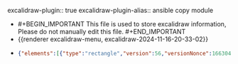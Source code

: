 excalidraw-plugin:: true
excalidraw-plugin-alias:: ansible copy module

- #+BEGIN_IMPORTANT
  This file is used to store excalidraw information, Please do not manually edit this file.
  #+END_IMPORTANT
- {{renderer excalidraw-menu, excalidraw-2024-11-16-20-33-02}}
- ```json
  {"elements":[{"type":"rectangle","version":56,"versionNonce":1663047841,"isDeleted":false,"id":"eD0K7heoVAlbg5DxC2MdT","fillStyle":"solid","strokeWidth":2,"strokeStyle":"solid","roughness":1,"opacity":100,"angle":0,"x":614.9999999999999,"y":155,"strokeColor":"#1e1e1e","backgroundColor":"transparent","width":298.0000000000001,"height":481.99999999999994,"seed":1248462575,"groupIds":[],"frameId":null,"roundness":{"type":3},"boundElements":[],"updated":1731766305417,"link":null,"locked":false},{"type":"rectangle","version":43,"versionNonce":263609473,"isDeleted":false,"id":"fmQTkKoc7N0VDTAxsLO3G","fillStyle":"solid","strokeWidth":2,"strokeStyle":"solid","roughness":1,"opacity":100,"angle":0,"x":1124,"y":150,"strokeColor":"#1e1e1e","backgroundColor":"transparent","width":209,"height":305,"seed":418847599,"groupIds":[],"frameId":null,"roundness":{"type":3},"boundElements":[],"updated":1731766305417,"link":null,"locked":false},{"type":"text","version":49,"versionNonce":909877362,"isDeleted":false,"id":"cDRXCitPY7tDekSMXqoXA","fillStyle":"solid","strokeWidth":2,"strokeStyle":"solid","roughness":1,"opacity":100,"angle":0,"x":704,"y":166,"strokeColor":"#1e1e1e","backgroundColor":"transparent","width":125.81986999511719,"height":25,"seed":312547937,"groupIds":[],"frameId":null,"roundness":null,"boundElements":[],"updated":1731772742326,"link":null,"locked":false,"fontSize":20,"fontFamily":1,"text":"Control Node","textAlign":"left","verticalAlign":"top","containerId":null,"originalText":"Control Node","lineHeight":1.25,"baseline":18},{"type":"text","version":49,"versionNonce":354572206,"isDeleted":false,"id":"v9ACmsDLRk2D3pngBSQqI","fillStyle":"solid","strokeWidth":2,"strokeStyle":"solid","roughness":1,"opacity":100,"angle":0,"x":1168,"y":163,"strokeColor":"#1e1e1e","backgroundColor":"transparent","width":137.93984985351562,"height":25,"seed":542824207,"groupIds":[],"frameId":null,"roundness":null,"boundElements":[],"updated":1731772742327,"link":null,"locked":false,"fontSize":20,"fontFamily":1,"text":"Managed Host","textAlign":"left","verticalAlign":"top","containerId":null,"originalText":"Managed Host","lineHeight":1.25,"baseline":18},{"type":"text","version":77,"versionNonce":110281266,"isDeleted":false,"id":"uI77mxIi08p8IG1fYT5Gd","fillStyle":"solid","strokeWidth":2,"strokeStyle":"solid","roughness":1,"opacity":100,"angle":0,"x":687,"y":216,"strokeColor":"#1e1e1e","backgroundColor":"transparent","width":40.359954833984375,"height":25,"seed":1549860975,"groupIds":[],"frameId":null,"roundness":null,"boundElements":[],"updated":1731772742328,"link":null,"locked":false,"fontSize":20,"fontFamily":1,"text":"copy","textAlign":"left","verticalAlign":"top","containerId":null,"originalText":"copy","lineHeight":1.25,"baseline":18},{"type":"text","version":123,"versionNonce":1922511342,"isDeleted":false,"id":"sjYYrqA-ATBtxBemUh4BA","fillStyle":"solid","strokeWidth":2,"strokeStyle":"solid","roughness":1,"opacity":100,"angle":0,"x":690,"y":371,"strokeColor":"#1e1e1e","backgroundColor":"transparent","width":40.359954833984375,"height":25,"seed":2007754241,"groupIds":[],"frameId":null,"roundness":null,"boundElements":[],"updated":1731772742328,"link":null,"locked":false,"fontSize":20,"fontFamily":1,"text":"copy","textAlign":"left","verticalAlign":"top","containerId":null,"originalText":"copy","lineHeight":1.25,"baseline":18},{"type":"text","version":96,"versionNonce":186625010,"isDeleted":false,"id":"QZP_l3R0zBEueioqdy7U2","fillStyle":"solid","strokeWidth":2,"strokeStyle":"solid","roughness":1,"opacity":100,"angle":0,"x":691,"y":243,"strokeColor":"#e03131","backgroundColor":"transparent","width":188.17977905273438,"height":50,"seed":1201043745,"groupIds":[],"frameId":null,"roundness":null,"boundElements":[],"updated":1731772742328,"link":null,"locked":false,"fontSize":20,"fontFamily":1,"text":"src: file1.txt\ndest: /tmp/file1.txt","textAlign":"left","verticalAlign":"top","containerId":null,"originalText":"src: file1.txt\ndest: /tmp/file1.txt","lineHeight":1.25,"baseline":43},{"type":"text","version":152,"versionNonce":2029437998,"isDeleted":false,"id":"IifQf3rmGQ5Sda_Zx_fJL","fillStyle":"solid","strokeWidth":2,"strokeStyle":"solid","roughness":1,"opacity":100,"angle":0,"x":688,"y":407,"strokeColor":"#1e1e1e","backgroundColor":"transparent","width":188.17977905273438,"height":50,"seed":967532353,"groupIds":[],"frameId":null,"roundness":null,"boundElements":[{"id":"vScXJhIHm2UVtHsDoyGWP","type":"arrow"},{"id":"h8T9Q4Ygx1aM-GOa69SXm","type":"arrow"}],"updated":1731772742329,"link":null,"locked":false,"fontSize":20,"fontFamily":1,"text":"src: file1.txt\ndest: /tmp/file1.txt","textAlign":"left","verticalAlign":"top","containerId":null,"originalText":"src: file1.txt\ndest: /tmp/file1.txt","lineHeight":1.25,"baseline":43},{"type":"text","version":83,"versionNonce":1877679983,"isDeleted":true,"id":"k8b7KF6LRSZHG4JF1HLJJ","fillStyle":"solid","strokeWidth":2,"strokeStyle":"solid","roughness":1,"opacity":100,"angle":0,"x":545,"y":659,"strokeColor":"#1e1e1e","backgroundColor":"transparent","width":119.37986755371094,"height":25,"seed":367933071,"groupIds":[],"frameId":null,"roundness":null,"boundElements":[],"updated":1731766176811,"link":null,"locked":false,"fontSize":20,"fontFamily":1,"text":"src: file1.txt","textAlign":"left","verticalAlign":"top","containerId":null,"originalText":"src: file1.txt","lineHeight":1.25,"baseline":19},{"type":"text","version":107,"versionNonce":1240030642,"isDeleted":false,"id":"QSrbF9Ou-eUVIlyLxuEO4","fillStyle":"solid","strokeWidth":2,"strokeStyle":"solid","roughness":1,"opacity":100,"angle":0,"x":692,"y":295,"strokeColor":"#e03131","backgroundColor":"transparent","width":168.57981872558594,"height":25,"seed":935726031,"groupIds":[],"frameId":null,"roundness":null,"boundElements":[],"updated":1731772742329,"link":null,"locked":false,"fontSize":20,"fontFamily":1,"text":"remote_src: true","textAlign":"left","verticalAlign":"top","containerId":null,"originalText":"remote_src: true","lineHeight":1.25,"baseline":18},{"type":"text","version":63,"versionNonce":1532189071,"isDeleted":true,"id":"hYKU5BcGtmTHo6KegCu67","fillStyle":"solid","strokeWidth":2,"strokeStyle":"solid","roughness":1,"opacity":100,"angle":0,"x":534,"y":574,"strokeColor":"#1e1e1e","backgroundColor":"transparent","width":168.57981872558594,"height":25,"seed":807501281,"groupIds":[],"frameId":null,"roundness":null,"boundElements":[],"updated":1731766176812,"link":null,"locked":false,"fontSize":20,"fontFamily":1,"text":"remote_src: true","textAlign":"left","verticalAlign":"top","containerId":null,"originalText":"remote_src: true","lineHeight":1.25,"baseline":19},{"type":"text","version":44,"versionNonce":707399278,"isDeleted":false,"id":"-bzE4s3GC0WHQO3sZG4Vm","fillStyle":"solid","strokeWidth":2,"strokeStyle":"solid","roughness":1,"opacity":100,"angle":0,"x":1192,"y":254,"strokeColor":"#e03131","backgroundColor":"transparent","width":75.0399169921875,"height":25,"seed":1548358607,"groupIds":[],"frameId":null,"roundness":null,"boundElements":[{"id":"mW_KcIpJtstAOSpXl10r4","type":"arrow"}],"updated":1731772742329,"link":null,"locked":false,"fontSize":20,"fontFamily":1,"text":"file1.txt","textAlign":"left","verticalAlign":"top","containerId":null,"originalText":"file1.txt","lineHeight":1.25,"baseline":18},{"type":"text","version":134,"versionNonce":1880545138,"isDeleted":false,"id":"_S749f0z0aDksFo_lwL7a","fillStyle":"solid","strokeWidth":2,"strokeStyle":"solid","roughness":1,"opacity":100,"angle":0,"x":711,"y":503,"strokeColor":"#1971c2","backgroundColor":"transparent","width":75.0399169921875,"height":25,"seed":830809729,"groupIds":[],"frameId":null,"roundness":null,"boundElements":[{"id":"vScXJhIHm2UVtHsDoyGWP","type":"arrow"}],"updated":1731772742330,"link":null,"locked":false,"fontSize":20,"fontFamily":1,"text":"file1.txt","textAlign":"left","verticalAlign":"top","containerId":null,"originalText":"file1.txt","lineHeight":1.25,"baseline":18},{"type":"arrow","version":149,"versionNonce":750113487,"isDeleted":false,"id":"mW_KcIpJtstAOSpXl10r4","fillStyle":"solid","strokeWidth":2,"strokeStyle":"dashed","roughness":1,"opacity":100,"angle":0,"x":818.7999114990234,"y":252.0111436565249,"strokeColor":"#1e1e1e","backgroundColor":"transparent","width":363.20008850097656,"height":9.042808749242056,"seed":1029291617,"groupIds":[],"frameId":null,"roundness":{"type":2},"boundElements":[],"updated":1731766306100,"link":null,"locked":false,"startBinding":null,"endBinding":{"elementId":"-bzE4s3GC0WHQO3sZG4Vm","focus":0.3173191285234086,"gap":10},"lastCommittedPoint":null,"startArrowhead":null,"endArrowhead":"arrow","points":[[0,0],[363.20008850097656,9.042808749242056]]},{"type":"arrow","version":110,"versionNonce":1910997455,"isDeleted":true,"id":"Ati7Us848Y5C8cIx7jGqk","fillStyle":"solid","strokeWidth":2,"strokeStyle":"dashed","roughness":1,"opacity":100,"angle":0,"x":691.9025912626447,"y":674,"strokeColor":"#1e1e1e","backgroundColor":"transparent","width":25.9600830078125,"height":50.888443200580355,"seed":463963265,"groupIds":[],"frameId":null,"roundness":{"type":2},"boundElements":[],"updated":1731766176812,"link":null,"locked":false,"startBinding":{"elementId":"IifQf3rmGQ5Sda_Zx_fJL","focus":-0.7723164547462433,"gap":13},"endBinding":{"elementId":"_S749f0z0aDksFo_lwL7a","focus":0.5535769814830575,"gap":2},"lastCommittedPoint":null,"startArrowhead":null,"endArrowhead":"arrow","points":[[0,0],[-1.9025912626447052,3],[4.097408737355295,28],[-21.862674270457205,50.888443200580355]]},{"type":"text","version":3,"versionNonce":598050465,"isDeleted":true,"id":"Xy3QCzOgsPztm9wwyWngq","fillStyle":"solid","strokeWidth":2,"strokeStyle":"dashed","roughness":1,"opacity":100,"angle":0,"x":676.6764882853688,"y":563.6018668365721,"strokeColor":"#1e1e1e","backgroundColor":"transparent","width":9.999984741210938,"height":25,"seed":1749974177,"groupIds":[],"frameId":null,"roundness":null,"boundElements":[],"updated":1731766176812,"link":null,"locked":false,"fontSize":20,"fontFamily":1,"text":"","textAlign":"center","verticalAlign":"middle","containerId":"Ati7Us848Y5C8cIx7jGqk","originalText":"","lineHeight":1.25,"baseline":19},{"type":"text","version":47,"versionNonce":1660555438,"isDeleted":false,"id":"00jylrWcYbgaC6qWY_RsU","fillStyle":"solid","strokeWidth":2,"strokeStyle":"dashed","roughness":1,"opacity":100,"angle":0,"x":1181,"y":300,"strokeColor":"#e03131","backgroundColor":"transparent","width":128.85984802246094,"height":25,"seed":1207307201,"groupIds":[],"frameId":null,"roundness":null,"boundElements":[{"id":"tyHFgrXAfLFNI3Zb1tP9O","type":"arrow"}],"updated":1731772742330,"link":null,"locked":false,"fontSize":20,"fontFamily":1,"text":"/tmp/file1.txt","textAlign":"left","verticalAlign":"top","containerId":null,"originalText":"/tmp/file1.txt","lineHeight":1.25,"baseline":18},{"type":"arrow","version":76,"versionNonce":1194369263,"isDeleted":false,"id":"tyHFgrXAfLFNI3Zb1tP9O","fillStyle":"solid","strokeWidth":2,"strokeStyle":"dashed","roughness":1,"opacity":100,"angle":0,"x":878.6717712473978,"y":279.73910033151856,"strokeColor":"#1e1e1e","backgroundColor":"transparent","width":295.3282287526022,"height":34.064571620106335,"seed":2017815855,"groupIds":[],"frameId":null,"roundness":{"type":2},"boundElements":[],"updated":1731766306100,"link":null,"locked":false,"startBinding":null,"endBinding":{"elementId":"00jylrWcYbgaC6qWY_RsU","focus":-0.47877313283079265,"gap":7},"lastCommittedPoint":null,"startArrowhead":null,"endArrowhead":"arrow","points":[[0,0],[295.3282287526022,34.064571620106335]]},{"type":"arrow","version":168,"versionNonce":1206022447,"isDeleted":false,"id":"vScXJhIHm2UVtHsDoyGWP","fillStyle":"solid","strokeWidth":2,"strokeStyle":"dashed","roughness":1,"opacity":100,"angle":0,"x":683,"y":419,"strokeColor":"#1e1e1e","backgroundColor":"transparent","width":59,"height":93.51101584526191,"seed":1198472559,"groupIds":[],"frameId":null,"roundness":{"type":2},"boundElements":[],"updated":1731766306101,"link":null,"locked":false,"startBinding":{"elementId":"IifQf3rmGQ5Sda_Zx_fJL","focus":0.7203801594207095,"gap":5},"endBinding":{"elementId":"_S749f0z0aDksFo_lwL7a","focus":-0.3924614609319535,"gap":8},"lastCommittedPoint":null,"startArrowhead":null,"endArrowhead":"arrow","points":[[0,0],[-25,4],[-39,39],[-21,83],[20,93.51101584526191]]},{"type":"text","version":4,"versionNonce":823857761,"isDeleted":true,"id":"nVhDPuttvcMSVz7nI-9IB","fillStyle":"solid","strokeWidth":2,"strokeStyle":"dashed","roughness":1,"opacity":100,"angle":0,"x":489.00000762939453,"y":650.5,"strokeColor":"#1e1e1e","backgroundColor":"transparent","width":9.999984741210938,"height":25,"seed":1228471311,"groupIds":[],"frameId":null,"roundness":null,"boundElements":[],"updated":1731766176812,"link":null,"locked":false,"fontSize":20,"fontFamily":1,"text":"","textAlign":"center","verticalAlign":"middle","containerId":"vScXJhIHm2UVtHsDoyGWP","originalText":"","lineHeight":1.25,"baseline":19},{"type":"text","version":76,"versionNonce":1844386098,"isDeleted":false,"id":"p4c3vGKMBD5Fg57f2d7nd","fillStyle":"solid","strokeWidth":2,"strokeStyle":"dashed","roughness":1,"opacity":100,"angle":0,"x":1169,"y":377,"strokeColor":"#e03131","backgroundColor":"transparent","width":128.85984802246094,"height":25,"seed":1265403471,"groupIds":[],"frameId":null,"roundness":null,"boundElements":[{"id":"h8T9Q4Ygx1aM-GOa69SXm","type":"arrow"}],"updated":1731772742330,"link":null,"locked":false,"fontSize":20,"fontFamily":1,"text":"/tmp/file1.txt","textAlign":"left","verticalAlign":"top","containerId":null,"originalText":"/tmp/file1.txt","lineHeight":1.25,"baseline":18},{"type":"arrow","version":149,"versionNonce":1577922927,"isDeleted":false,"id":"h8T9Q4Ygx1aM-GOa69SXm","fillStyle":"solid","strokeWidth":2,"strokeStyle":"dashed","roughness":1,"opacity":100,"angle":0,"x":850,"y":459,"strokeColor":"#1e1e1e","backgroundColor":"transparent","width":310.85984802246094,"height":82.65911982077648,"seed":506852225,"groupIds":[],"frameId":null,"roundness":{"type":2},"boundElements":[],"updated":1731766306101,"link":null,"locked":false,"startBinding":{"elementId":"IifQf3rmGQ5Sda_Zx_fJL","focus":0.46795451074390154,"gap":2},"endBinding":{"elementId":"p4c3vGKMBD5Fg57f2d7nd","focus":0.6682882799408677,"gap":8.140151977539062},"lastCommittedPoint":null,"startArrowhead":null,"endArrowhead":"arrow","points":[[0,0],[139,19],[310.85984802246094,-63.65911982077648]]},{"type":"text","version":4,"versionNonce":1465688655,"isDeleted":true,"id":"O2Iw619TFEhDWtOlR0Stc","fillStyle":"solid","strokeWidth":2,"strokeStyle":"dashed","roughness":1,"opacity":100,"angle":0,"x":696.0000076293945,"y":702.5,"strokeColor":"#1e1e1e","backgroundColor":"transparent","width":9.999984741210938,"height":25,"seed":1447707407,"groupIds":[],"frameId":null,"roundness":null,"boundElements":[],"updated":1731766176813,"link":null,"locked":false,"fontSize":20,"fontFamily":1,"text":"","textAlign":"center","verticalAlign":"middle","containerId":"h8T9Q4Ygx1aM-GOa69SXm","originalText":"","lineHeight":1.25,"baseline":19}],"files":{},"appState":{"gridSize":null,"viewBackgroundColor":"#ffffff","zoom":{"value":1},"offsetTop":20,"offsetLeft":0,"scrollX":0,"scrollY":0,"viewModeEnabled":false,"zenModeEnabled":false}}
  ```